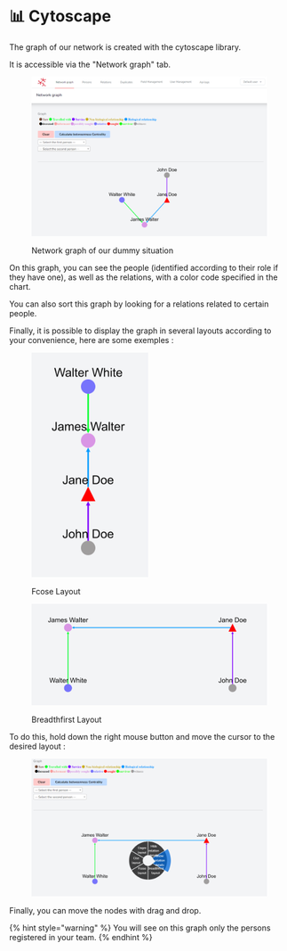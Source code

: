 # 📊 Cytoscape

The graph of our network is created with the cytoscape library.&#x20;

It is accessible via the "Network graph" tab.

<figure><img src="../.gitbook/assets/image (2).png" alt=""><figcaption><p>Network graph of our dummy situation</p></figcaption></figure>

On this graph, you can see the people (identified according to their role if they have one), as well as the relations, with a color code specified in the chart.

You can also sort this graph by looking for a relations related to certain people.

Finally, it is possible to display the graph in several layouts according to your convenience, here are some exemples :&#x20;

<figure><img src="../.gitbook/assets/image.png" alt=""><figcaption><p>Fcose Layout</p></figcaption></figure>

<figure><img src="../.gitbook/assets/image (1).png" alt=""><figcaption><p>Breadthfirst Layout</p></figcaption></figure>

To do this, hold down the right mouse button and move the cursor to the desired layout :&#x20;

<figure><img src="../.gitbook/assets/image (5).png" alt=""><figcaption></figcaption></figure>

Finally, you can move the nodes with drag and drop.&#x20;

{% hint style="warning" %}
You will see on this graph only the persons registered in your team.
{% endhint %}
